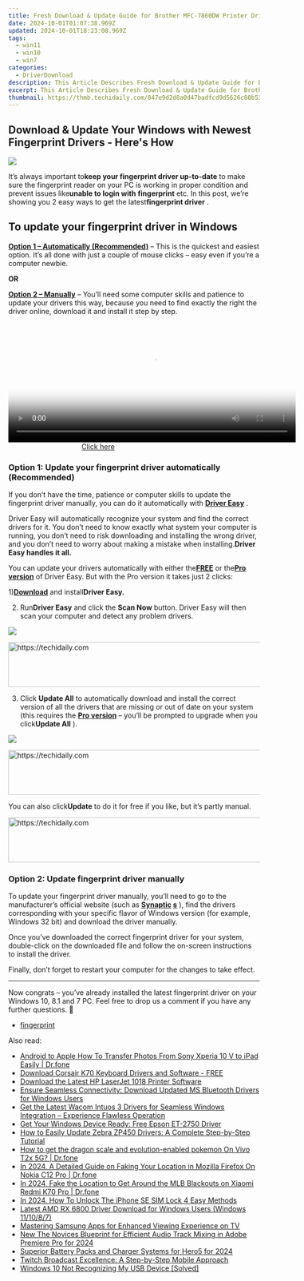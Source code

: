 ```yaml
---
title: Fresh Download & Update Guide for Brother MFC-7860DW Printer Drivers in Windows OS
date: 2024-10-01T01:07:38.969Z
updated: 2024-10-01T18:23:08.969Z
tags:
  - win11
  - win10
  - win7
categories:
  - DriverDownload
description: This Article Describes Fresh Download & Update Guide for Brother MFC-7860DW Printer Drivers in Windows OS
excerpt: This Article Describes Fresh Download & Update Guide for Brother MFC-7860DW Printer Drivers in Windows OS
thumbnail: https://thmb.techidaily.com/847e9d2d8a0d47badfcd9d5626c88b53e1ba638bb9d9c4cb9258cac1b011715e.png
---
```


## Download & Update Your Windows with Newest Fingerprint Drivers - Here's How

![](https://images.drivereasy.com/wp-content/uploads/2019/01/image-50.png)

 It’s always important to**keep your fingerprint driver up-to-date** to make sure the fingerprint reader on your PC is working in proper condition and prevent issues like**unable to login with** **fingerprint** etc. In this post, we’re showing you 2 easy ways to get the latest**fingerprint driver** .

## To update your fingerprint driver in Windows

**[Option 1 – Automatically (Recommended)](https://www.drivereasy.com/knowledge/fingerprint-driver-download-update-for-windows/#O1)**  – This is the quickest and easiest option. It’s all done with just a couple of mouse clicks – easy even if you’re a computer newbie.

**OR**

[**Option 2 – Manually**](https://tools.techidaily.com/drivereasy/download/) – You’ll need some computer skills and patience to update your drivers this way, because you need to find exactly the right the driver online, download it and install it step by step.

<!-- affiliate ads begin -->
<span id="1983549">
					<video width="576" height="240" style="cursor:pointer"
           poster="//a.impactradius-go.com/display-clicktoplayimage/1983549.png"
           onclick="if(!this.playClicked){this.play();this.setAttribute('controls',true);this.playClicked=true;}">
	   <source src="//a.impactradius-go.com/display-ad/22993-1983549">
	   <img src="//a.impactradius-go.com/display-clicktoplayimage/1983549.png" style="border: none; height: 100%; width: 100%; object-fit: contain">
	</video>
	<div style="width:360px;text-align:center"><a href="javascript:window.open(decodeURIComponent('https%3A%2F%2Fhomestyler.sjv.io%2Fc%2F5597632%2F1983549%2F22993'), '_blank');void(0);">Click here</a></div>
</span>
<img height="0" width="0" src="https://imp.pxf.io/i/5597632/1983549/22993" style="position:absolute;visibility:hidden;" border="0" />
<!-- affiliate ads end -->

### Option 1: Update your fingerprint driver automatically (Recommended)

 If you don’t have the time, patience or computer skills to update the fingerprint driver manually, you can do it automatically with [**Driver Easy**](https://tools.techidaily.com/drivereasy/download/) .

 Driver Easy will automatically recognize your system and find the correct drivers for it. You don’t need to know exactly what system your computer is running, you don’t need to risk downloading and installing the wrong driver, and you don’t need to worry about making a mistake when installing.**Driver Easy handles it all.**

 You can update your drivers automatically with either the[**FREE**](https://tools.techidaily.com/drivereasy/download/) or the[**Pro version**](https://tools.techidaily.com/drivereasy/download/) of Driver Easy. But with the Pro version it takes just 2 clicks:

 1)[**Download**](https://tools.techidaily.com/drivereasy/download/) and install**Driver Easy.**

 2) Run**Driver Easy** and click the **Scan Now** button. Driver Easy will then scan your computer and detect any problem drivers.  

![](https://images.drivereasy.com/wp-content/uploads/2019/01/image-48.png)

<!-- affiliate ads begin -->
<a href="https://ursime.pxf.io/c/5597632/2136548/16384" target="_top" id="2136548">
  <img src="//a.impactradius-go.com/display-ad/16384-2136548" border="0" alt="https://techidaily.com" width="728" height="90"/>
</a>
<img height="0" width="0" src="https://ursime.pxf.io/i/5597632/2136548/16384" style="position:absolute;visibility:hidden;" border="0" />
<!-- affiliate ads end -->

 3) Click **Update All** to automatically download and install the correct version of all the drivers that are missing or out of date on your system (this requires the [**Pro version**](https://tools.techidaily.com/drivereasy/download/) – you’ll be prompted to upgrade when you click**Update All** ).  

![](https://images.drivereasy.com/wp-content/uploads/2019/01/image-49.png)

<!-- affiliate ads begin -->
<a href="https://appsumo.8odi.net/c/5597632/2144276/7443" target="_top" id="2144276">
  <img src="//a.impactradius-go.com/display-ad/7443-2144276" border="0" alt="https://techidaily.com" width="728" height="90"/>
</a>
<img height="0" width="0" src="https://appsumo.8odi.net/i/5597632/2144276/7443" style="position:absolute;visibility:hidden;" border="0" />
<!-- affiliate ads end -->

 You can also click**Update** to do it for free if you like, but it’s partly manual.  
  

<!-- affiliate ads begin -->
<a href="https://appsumo.8odi.net/c/5597632/2044586/7443" target="_top" id="2044586">
  <img src="//a.impactradius-go.com/display-ad/7443-2044586" border="0" alt="https://techidaily.com" width="728" height="90"/>
</a>
<img height="0" width="0" src="https://appsumo.8odi.net/i/5597632/2044586/7443" style="position:absolute;visibility:hidden;" border="0" />
<!-- affiliate ads end -->

### Option 2: Update fingerprint driver manually

 To update your fingerprint driver manually, you’ll need to go to the manufacturer’s official website (such as **[Synaptic](https://www.synaptics.com/) [s](https://www.synaptics.com/)**  ), find the drivers corresponding with your specific flavor of Windows version (for example, Windows 32 bit) and download the driver manually.

 Once you’ve downloaded the correct fingerprint driver for your system, double-click on the downloaded file and follow the on-screen instructions to install the driver.

 Finally, don’t forget to restart your computer for the changes to take effect.

---

 Now congrats – you’ve already installed the latest fingerprint driver on your Windows 10, 8.1 and 7 PC. Feel free to drop us a comment if you have any further questions. 🙂

* [fingerprint](https://tools.techidaily.com/drivereasy/download/)

<ins class="adsbygoogle"
     style="display:block"
     data-ad-format="autorelaxed"
     data-ad-client="ca-pub-7571918770474297"
     data-ad-slot="1223367746"></ins>

<ins class="adsbygoogle"
     style="display:block"
     data-ad-client="ca-pub-7571918770474297"
     data-ad-slot="8358498916"
     data-ad-format="auto"
     data-full-width-responsive="true"></ins>

<span class="atpl-alsoreadstyle">Also read:</span>
<div><ul>
<li><a href="https://blog-min.techidaily.com/android-to-apple-how-to-transfer-photos-from-sony-xperia-10-v-to-ipad-easily-drfone-by-drfone-transfer-from-android-transfer-from-android/"><u>Android to Apple How To Transfer Photos From Sony Xperia 10 V to iPad Easily | Dr.fone</u></a></li>
<li><a href="https://driver-download.techidaily.com/download-corsair-k70-keyboard-drivers-and-software-free/"><u>Download Corsair K70 Keyboard Drivers and Software - FREE</u></a></li>
<li><a href="https://driver-download.techidaily.com/download-the-latest-hp-laserjet-1018-printer-software/"><u>Download the Latest HP LaserJet 1018 Printer Software</u></a></li>
<li><a href="https://driver-download.techidaily.com/ensure-seamless-connectivity-download-updated-ms-bluetooth-drivers-for-windows-users/"><u>Ensure Seamless Connectivity: Download Updated MS Bluetooth Drivers for Windows Users</u></a></li>
<li><a href="https://driver-download.techidaily.com/get-the-latest-wacom-intuos-3-drivers-for-seamless-windows-integration-experience-flawless-operation/"><u>Get the Latest Wacom Intuos 3 Drivers for Seamless Windows Integration – Experience Flawless Operation</u></a></li>
<li><a href="https://driver-download.techidaily.com/get-your-windows-device-ready-free-epson-et-2750-driver/"><u>Get Your Windows Device Ready: Free Epson ET-2750 Driver</u></a></li>
<li><a href="https://driver-download.techidaily.com/how-to-easily-update-zebra-zp450-drivers-a-complete-step-by-step-tutorial/"><u>How to Easily Update Zebra ZP450 Drivers: A Complete Step-by-Step Tutorial</u></a></li>
<li><a href="https://change-location.techidaily.com/how-to-get-the-dragon-scale-and-evolution-enabled-pokemon-on-vivo-t2x-5g-drfone-by-drfone-virtual-android/"><u>How to get the dragon scale and evolution-enabled pokemon On Vivo T2x 5G? | Dr.fone</u></a></li>
<li><a href="https://change-location.techidaily.com/in-2024-a-detailed-guide-on-faking-your-location-in-mozilla-firefox-on-nokia-c12-pro-drfone-by-drfone-virtual-android/"><u>In 2024, A Detailed Guide on Faking Your Location in Mozilla Firefox On Nokia C12 Pro | Dr.fone</u></a></li>
<li><a href="https://review-topics.techidaily.com/in-2024-fake-the-location-to-get-around-the-mlb-blackouts-on-xiaomi-redmi-k70-pro-drfone-by-drfone-virtual-android/"><u>In 2024, Fake the Location to Get Around the MLB Blackouts on Xiaomi Redmi K70 Pro | Dr.fone</u></a></li>
<li><a href="https://sim-unlock.techidaily.com/in-2024-how-to-unlock-the-iphone-se-sim-lock-4-easy-methods-by-drfone-ios/"><u>In 2024, How To Unlock The iPhone SE SIM Lock 4 Easy Methods</u></a></li>
<li><a href="https://driver-download.techidaily.com/latest-amd-rx-6800-driver-download-for-windows-users-windows-111087/"><u>Latest AMD RX 6800 Driver Download for Windows Users (Windows 11/10/8/7)</u></a></li>
<li><a href="https://techno-recovery.techidaily.com/mastering-samsung-apps-for-enhanced-viewing-experience-on-tv/"><u>Mastering Samsung Apps for Enhanced Viewing Experience on TV</u></a></li>
<li><a href="https://audio-shaping.techidaily.com/new-the-novices-blueprint-for-efficient-audio-track-mixing-in-adobe-premiere-pro-for-2024/"><u>New The Novices Blueprint for Efficient Audio Track Mixing in Adobe Premiere Pro for 2024</u></a></li>
<li><a href="https://some-skills.techidaily.com/superior-battery-packs-and-charger-systems-for-hero5-for-2024/"><u>Superior Battery Packs and Charger Systems for Hero5 for 2024</u></a></li>
<li><a href="https://games-able.techidaily.com/twitch-broadcast-excellence-a-step-by-step-mobile-approach/"><u>Twitch Broadcast Excellence: A Step-by-Step Mobile Approach</u></a></li>
<li><a href="https://driver-download.techidaily.com/windows-10-not-recognizing-my-usb-device-solved/"><u>Windows 10 Not Recognizing My USB Device [Solved]</u></a></li>
</ul></div>

